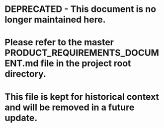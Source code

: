 # DEPRECATED - This document is no longer maintained here.
# Please refer to the master PRODUCT_REQUIREMENTS_DOCUMENT.md file in the project root directory.
# This file is kept for historical context and will be removed in a future update.
